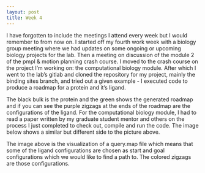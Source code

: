 ```yaml
---
layout: post
title: Week 4
---
```


I have forgotten to include the meetings I attend every week but I would remember to from now on. I started off my fourth work week with a biology group meeting where we had updates on some ongoing or upcoming biology projects for the lab. Then a meeting on discussion of the module 2 of the pmpl & motion planning crash course. I moved to the crash course on the project I’m working on: the computational biology module. After which I went to the lab’s gitlab and cloned the repository for my project, mainly the binding sites branch, and tried out a given example -  I executed code to produce a roadmap for a protein and it’s ligand.


The black bulk is the protein and the green shows the generated roadmap and if you can see the purple zigzags at the ends of the roadmap are the configurations of the ligand.
For the computational biology module, I had to read a paper written by my graduate student mentor and others on the process I just completed to check out, compile and run the code.
The image below shows a similar but different side to the picture above.


The image above is the visualization of a query.map file which means that some of the ligand configurations are chosen as start and goal configurations which we would like to find a path to. The colored zigzags are those configurations.
